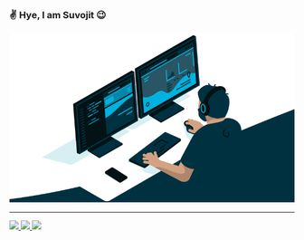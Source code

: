 ### ✌️ Hye, I am Suvojit 😉

<img src="https://github.com/SuvojitBarick/SuvojitBarick/blob/master/code.gif" alt="Preview">

<!--
**SuvojitBarick/SuvojitBarick** is a ✨ _special_ ✨ repository because its `README.md` (this file) appears on your GitHub profile.

Here are some ideas to get you started:

- 🔭 I’m currently working on ...
- 🌱 I’m currently learning ...
- 👯 I’m looking to collaborate on ...
- 🤔 I’m looking for help with ...
- 💬 Ask me about ...
- 📫 How to reach me: ...
- 😄 Pronouns: ...
- ⚡ Fun fact: ...
-->
---

<a href="https://twitter.com/_suvojitbarick">
<img src="https://img.shields.io/badge/twitter-%231DA1F2.svg?&style=for-the-badge&logo=twitter&logoColor=white" />
</a>

<a href="www.linkedin.com/in/suvojitbarick">
<img src="https://img.shields.io/badge/linkedin-%230077B5.svg?&style=for-the-badge&logo=linkedin&logoColor=white" />
</a>

<a href="https://www.instagram.com/suvojit_barick/">
<img src="https://img.shields.io/badge/instagram-%23E4405F.svg?&style=for-the-badge&logo=instagram&logoColor=white" />
</a>

